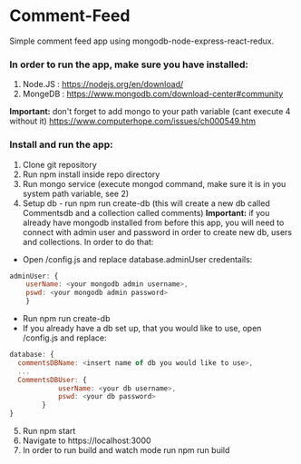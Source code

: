 # Comment-Feed
Simple comment feed app using mongodb-node-express-react-redux.

### In order to run the app, make sure you have installed:
1. Node.JS : https://nodejs.org/en/download/
2. MongeDB : https://www.mongodb.com/download-center#community

**Important:** don't forget to add mongo to your path variable (cant execute 4 without it) https://www.computerhope.com/issues/ch000549.htm

### Install and run the app:
1. Clone git repository
2. Run npm install inside repo directory
3. Run mongo service (execute mongod command, make sure it is in you system path variable, see 2)
4. Setup db - run npm run create-db (this will create a new db called Commentsdb and a collection called comments)
**Important:** if you already have mongodb installed from before this app, you will need to connect with admin user and password in order to create new db, users and collections.
In order to do that:
- Open /config.js and replace database.adminUser credentails:
```javascript
adminUser: {
    userName: <your mongodb admin username>,
    pswd: <your mongodb admin password>
    }
```
- Run npm run create-db 
- If you already have a db set up, that you would like to use, open /config.js and replace:
```javascript
database: {
  commentsDBName: <insert name of db you would like to use>,
  ...
  CommentsDBUser: {
            userName: <your db username>,
            pswd: <your db password>
        }
}
```
5. Run npm start
6. Navigate to https://localhost:3000
7. In order to run build and watch mode run npm run build
